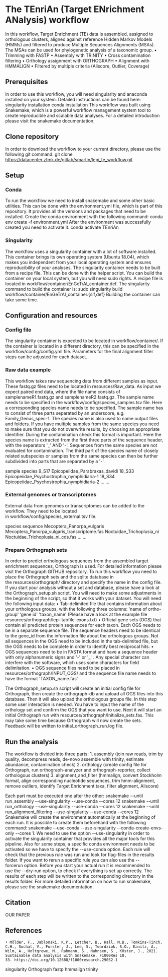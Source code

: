 # The TEnriAn (Target ENrichment ANalysis) workflow


In this workflow, Target Enrichment (TE) data is assembled, assigned to orthologous clusters, aligned against reference Hidden Markov Models (HMMs) and filtered to produce Multiple Sequences Alignments (MSAs). The MSAs can be used for phylogenetic analysis of a taxonomic group.
    • Trimming with FASTP
    • Assembly with TRINITY
    • Cross contamination filtering
    • Orthology assignment with ORTHOGRAPH
    • Alignment with HMMALIGN
    • Filtered by multiple criteria (Aliscore, Outlier, Coverage)

## Prerequisites

In order to use this workflow, you will need singularity and anaconda installed on your system.
Detailed instructions can be found here:
singularity installation
conda installation
This workflow was built using Snakemake, which is a powerful workflow management system tool to create reproducible and scalable data analyses. For a detailed introduction please visit the snakemake documentation.

## Clone repository

In order to download the workflow to your current directory, please use the following git command:
git clone https://datacenter.zfmk.de/gitlab/smartin/lepi_te_workflow.git

## Setup

### Conda

To run the workflow we need to install snakemake and some other basic utilities. This can be done with the environment.yml file, which is part of this repository. It provides all the versions and packages that need to be installed. Create the conda environment with the following command:
conda env create -f environment.yml
After the environment was successfully created you need to activate it.
conda activate TEnriAn

### Singularity

The workflow uses a singularity container with a lot of software installed. This container brings its own operating system (Ubuntu 18.04), which makes you independent from your local operating system and ensures reproducibility of your analyses. The singularity container needs to be built from a recipe file. This can be done with the helper script.
You can build the container on your local system, but you will need sudo rights. A recipe file is located in workflow/container/EnGeTrAl_container.def. The singularity command to build the container is: sudo singularity build workflow/container/EnGeTrAl_container.{sif,def}
Building the container can take some time.

## Configuration and resources

### Config file

The singularity container is expected to be located in workflow/container/. If the container is located in a different directory, this can be specified in the workflow/config/config.yml file.
Parameters for the final alignment filter steps can be adjusted for each dataset.

### Raw data example

This workflow takes raw sequencing data from different samples as input. These fastq.gz files need to be located in resources/Raw_data.
As input we expect paired end data, where the file name consists of samplenameR1.fastq.gz and samplenameR2.fastq.gz.
The sample name needs to be specified in the workflow/config/species_samples.tsv file. Here a corresponding species name needs to be specified.
The sample name has to consist of three parts separated by an underscore, e.g. Family_Genus_spec-1. The species name is also used to name output files and folders. If you have multiple samples from the same species you need to make sure that you do not overwrite results, by choosing an appropriate identifier. During the contamination check this format is important. Here the species name is extracted from the first three parts of the sequence header, with the separators '_' AND '-'. Sequences from the same species are not evaluated for contamination. The third part of the species name of closely related subspecies or samples from the same species can then be further subdivided into parts that are separated by a '-'.

sample
species
9_S17
Epicopeiidae_Parabraxas_davidi
18_S33
Epicopeiidae_Psychostrophia_nymphidiaria-1
18_S34
Epicopeiidae_Psychostrophia_nymphidiaria-2
...
...







### External genomes or transcriptomes

External data from genomes or transcriptomes can be added to the workflow. They need to be located in workflow/config/species_external.tsv file.

species
sequence
Mecoptera_Panorpa_vulgaris
Mecoptera_Panorpa_vulgaris_transcriptome.fas
Noctuidae_Trichoplusia_ni
Noctuidae_Trichoplusia_ni_cds.fas
...
...

### Prepare Orthograph sets

In order to predict orthologous sequences from the assembled target enrichment sequences, Orthograph is used. For detailed information please visit the Orthograph GITHUB repository. To run this workflow you need to place the Orthograph sets and the sqlite database in the resources/orthograph/ directory and specify the name in the config file. If you start your analysis without a set and database, please have a look at the Orthograph_setup.sh script. You will need to make some adjustments in the beginning of the script, so that it works with your dataset. You will need the following input data:
    • Tab-delimited file that contains information about your orthologous groups, with the following three columns: 'name of ortho-group' ‘gene id' 'taxon_name' (Please have a look at the example file resources/orthograph/lepi-tabfile-exons.txt)
    • Official gene sets (OGS) that contain all predicted protein sequences for each taxon. Each OGS needs to be in a separate sequence file. The sequence headers need to be identical to the gene_id from the information file about the orthologous groups. Not all sequences in the OGS need to be included in the tab-delimited file, but the OGS needs to be complete in order to identify best reciprocal hits.
    • OGS sequences need to be in FASTA format and have a sequence header with only alphanumeric signs and '-' or '_' . Any special character can interfere with the software, which uses some characters for field delimitation.
    • OGS sequence files need to be placed in resources/orthograph/INPUT_OGS/ and the sequence file name needs to have the format 'TAXON_name.fas'

The Orthograph_setup.sh script will create an initial config file for Orthograph, then create the orthograph-db and upload all OGS files into this database. Then it will also upload the orthologous groups file. In this step some user interaction is needed. You have to input the name of the orthology set and confirm the OGS that you want to use. Next it will start an initial Orthograph run with resources/orthograph/Initialize_sets.fas. This may take some time because Orthograph will now create the sets. Feedback will be written to initial_orthograph_run.log file.

## Run the analysis

The workflow is divided into three parts:
    1. assembly (join raw reads, trim by quality, decompress reads, de-novo assemble with trinity, estimate abundance, contamination check)
    2. orthology (create config file for Orthograph, run orthograph-analyzer and orthograph-reporter, collect orthologous clusters)
    3. alignment_and_filter (hmmalign, convert Stockholm format, align corresponding nucleotide sequences, trim hmm-alignment, remove outliers, identify Target Enrichment taxa, filter alignment, Aliscore)

Each part must be executed one after the other:
snakemake --until run_assembly --use-singularity --use-conda --cores 12
snakemake --until run_orthology --use-singularity --use-conda --cores 12
snakemake --until run_alignment_filtering --use-singularity --use-conda --cores 12
Snakemake will create the environment automatically at the beginning of each run. It is possible to create them beforehand with the following command: snakemake --use-conda --use-singularity --conda-create-envs-only --cores 1. We need to use the option --use-singularity in order to activate the singularity container that provides all the major tools for this pipeline. Also for some steps, a specific conda environment needs to be activated so we have to specify the --use-conda option. Each rule will check that the previous rule was run and look for flag-files in the results folder. If you want to rerun a specific rule you can also use the --forcerun option. Before you start your actual run it is recommended to use the --dry-run option, to check if everything is set up correctly. The results of each step will be written to the corresponding directory in the results folder. For more detailed information on how to run snakemake, please see the snakemake documentation.

## Citation

OUR PAPER

## References

    • Mölder, F., Jablonski, K.P., Letcher, B., Hall, M.B., Tomkins-Tinch, C.H., Sochat, V., Forster, J., Lee, S., Twardziok, S.O., Kanitz, A., Wilm, A., Holtgrewe, M., Rahmann, S., Nahnsen, S., Köster, J., 2021. Sustainable data analysis with Snakemake. F1000Res 10, 33. https://doi.org/10.12688/f1000research.29032.1
    

singularity Orthograph fastp hmmalign trinity
